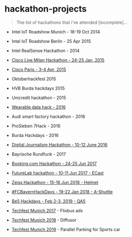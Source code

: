 # hackathon-projects

> The list of hackathons that i've attended [incomplete]...

* Intel IoT Roadshow Munich - 18-19 Oct 2014
* Intel IoT Roadshow Berlin - 25 Apr 2015 
* Intel RealSense Hackathon - 2014
* [Cisco Live Milan Hackathon - 24-25 Jan, 2015](https://github.com/VadimDez/AirFrasher)
* [Cisco Paris - 3-4 Apr, 2015](https://github.com/VadimDez/DealMeIn)
* Oktoberhackfest 2015
* HVB Burda hackdays 2015
* Unicredit hackathon - 2015
* [Wearable data hack - 2016](https://github.com/wearabledata/Senti)
* Audi smart factory hackathon - 2016
* ProSieben 7Hack - 2016
* Burda Hackdays - 2016
* [Digital Journalism Hackathon - 10-12 June 2016](https://github.com/VadimDez/CommText)
* Bayrische Rundfunk - 2017
* [Booking.com Hackathon - 24-25 Jun 2017](https://github.com/VadimDez/concert.trip)
* [FutureLab hackathon - 10-11 Jun 2017 - ECast](https://github.com/VadimDez/ecast)
* [Zeiss Hackathon - 15-16 Jun 2018 - Helmet](https://github.com/VadimDez/Helmet)
* [#FCBayernHackDays - 19-22 Jan 2018 - A-Shuttle](https://github.com/VadimDez/a-shuttle)
* [Be5 Hackdays - Feb 2-3, 2019 - QA5](https://github.com/VadimDez/qa)

* [Techfest Munich 2017](https://techfestmunich.com) - Flixbus ads
* [Techfest Munich 2018](https://techfestmunich.com) - Diffusor
* [Techfest Munich 2019](https://techfestmunich.com) - Parallel Parking for Sports car
